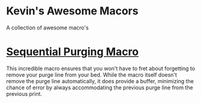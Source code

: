 # Kevin's Awesome Macors
A collection of awesome macro's

# [Sequential Purging Macro](https://github.com/Department-of-Design/Kevins-Awesome-Macros/blob/main/sequential_purge.md)
This incredible macro ensures that you won't have to fret about forgetting to remove your purge line from your bed. While the macro itself doesn't remove the purge line automatically, it does provide a buffer, minimizing the chance of error by always accommodating the previous purge line from the previous print.
